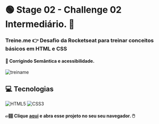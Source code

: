 # :green_circle: Stage 02 - Challenge 02 Intermediário. :sunflower:
### **Treine.me :point_right: Desafio da Rocketseat para treinar conceitos básicos em HTML e CSS**
#### :memo: Corrigindo Semântica e acessibilidade.


![treiname](https://user-images.githubusercontent.com/126821291/228064707-065d15d1-c61d-40cc-b226-3b01d9c4f01c.png)


## :computer: Tecnologias

<div>
  <!-- HTML5 -->
  <img src="https://img.shields.io/badge/HTML5-E34F26?style=for-the-badge&logo=html5&logoColor=white" alt="HTML5"/>
  <!-- CSS3 -->
  <img src="https://img.shields.io/badge/CSS3-1572B6?style=for-the-badge&logo=css3&logoColor=white" alt="CSS3"/>

  <!-- JavaScript -->
  <!-- <img src="https://img.shields.io/badge/JavaScript-F7DF1E?style=for-the-badge&logo=javascript&logoColor=black" alt="JavaScript"/> -->

  <!-- React Native -->
  <!-- <img src="https://img.shields.io/badge/React_Native-20232A?style=for-the-badge&logo=react&logoColor=61DAFB" alt="React Native"/> -->

  <!-- ReactJS -->
  <!-- <img src="https://img.shields.io/badge/React-20232A?style=for-the-badge&logo=react&logoColor=61DAFB" alt="ReactJS"/> -->
<div/>

#### 👉🏽 Clique **[aqui](https://adnilsomar.github.io/Stage02-Challenge-Int/)** e abra esse projeto no seu seu navegador. :computer_mouse:
